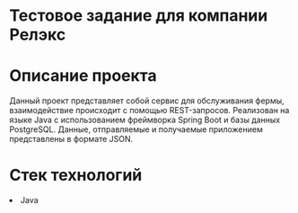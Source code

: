 # Тестовое задание для компании Релэкс
# Описание проекта
Данный проект представляет собой сервис для обслуживания фермы, взаимодействие происходит с помощью REST-запросов. Реализован на языке Java с использованием фреймворка Spring Boot и базы данных PostgreSQL. 
Данные, отправляемые и получаемые приложением представлены в формате JSON.
# Стек технологий
<li>Java</li>
